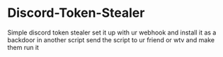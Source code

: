 # Discord-Token-Stealer 
Simple discord token stealer set it up with ur webhook and install it as a backdoor in another script send the script to ur friend or wtv and make them run it
